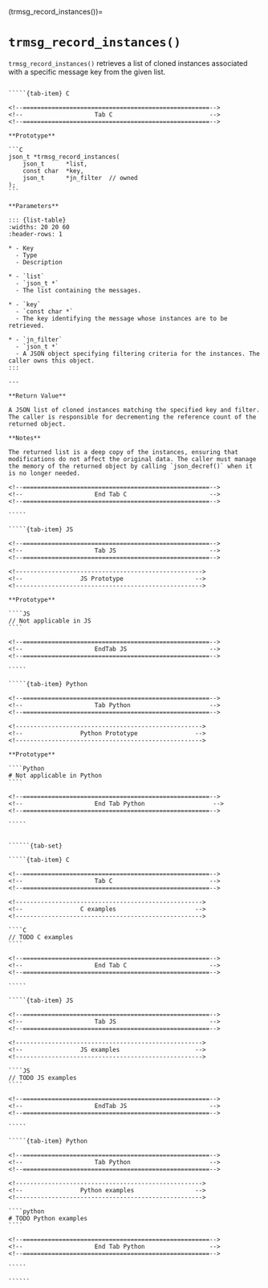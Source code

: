 <!-- ============================================================== -->
(trmsg_record_instances())=
# `trmsg_record_instances()`
<!-- ============================================================== -->

`trmsg_record_instances()` retrieves a list of cloned instances associated with a specific message key from the given list.

<!------------------------------------------------------------>
<!--                    Prototypes                          -->
<!------------------------------------------------------------>

``````{tab-set}

`````{tab-item} C

<!--====================================================-->
<!--                    Tab C                           -->
<!--====================================================-->

**Prototype**

```C
json_t *trmsg_record_instances(
    json_t      *list,
    const char  *key,
    json_t      *jn_filter  // owned
);
```

**Parameters**

::: {list-table}
:widths: 20 20 60
:header-rows: 1

* - Key
  - Type
  - Description

* - `list`
  - `json_t *`
  - The list containing the messages.

* - `key`
  - `const char *`
  - The key identifying the message whose instances are to be retrieved.

* - `jn_filter`
  - `json_t *`
  - A JSON object specifying filtering criteria for the instances. The caller owns this object.
:::

---

**Return Value**

A JSON list of cloned instances matching the specified key and filter. The caller is responsible for decrementing the reference count of the returned object.

**Notes**

The returned list is a deep copy of the instances, ensuring that modifications do not affect the original data. The caller must manage the memory of the returned object by calling `json_decref()` when it is no longer needed.

<!--====================================================-->
<!--                    End Tab C                       -->
<!--====================================================-->

`````

`````{tab-item} JS

<!--====================================================-->
<!--                    Tab JS                          -->
<!--====================================================-->

<!---------------------------------------------------->
<!--                JS Prototype                    -->
<!---------------------------------------------------->

**Prototype**

````JS
// Not applicable in JS
````

<!--====================================================-->
<!--                    EndTab JS                       -->
<!--====================================================-->

`````

`````{tab-item} Python

<!--====================================================-->
<!--                    Tab Python                      -->
<!--====================================================-->

<!---------------------------------------------------->
<!--                Python Prototype                -->
<!---------------------------------------------------->

**Prototype**

````Python
# Not applicable in Python
````

<!--====================================================-->
<!--                    End Tab Python                   -->
<!--====================================================-->

`````

``````

<!------------------------------------------------------------>
<!--                    Examples                            -->
<!------------------------------------------------------------>

```````{dropdown} Examples

``````{tab-set}

`````{tab-item} C

<!--====================================================-->
<!--                    Tab C                           -->
<!--====================================================-->

<!---------------------------------------------------->
<!--                C examples                      -->
<!---------------------------------------------------->

````C
// TODO C examples
````

<!--====================================================-->
<!--                    End Tab C                       -->
<!--====================================================-->

`````

`````{tab-item} JS

<!--====================================================-->
<!--                    Tab JS                          -->
<!--====================================================-->

<!---------------------------------------------------->
<!--                JS examples                     -->
<!---------------------------------------------------->

````JS
// TODO JS examples
````

<!--====================================================-->
<!--                    EndTab JS                       -->
<!--====================================================-->

`````

`````{tab-item} Python

<!--====================================================-->
<!--                    Tab Python                      -->
<!--====================================================-->

<!---------------------------------------------------->
<!--                Python examples                 -->
<!---------------------------------------------------->

````python
# TODO Python examples
````

<!--====================================================-->
<!--                    End Tab Python                  -->
<!--====================================================-->

`````

``````

```````
